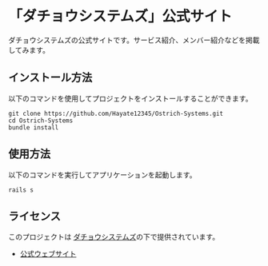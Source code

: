 # 「ダチョウシステムズ」公式サイト
ダチョウシステムズの公式サイトです。サービス紹介、メンバー紹介などを掲載してみます。

## インストール方法
以下のコマンドを使用してプロジェクトをインストールすることができます。
```
git clone https://github.com/Hayate12345/Ostrich-Systems.git
cd Ostrich-Systems
bundle install
```

## 使用方法
以下のコマンドを実行してアプリケーションを起動します。
```
rails s
```

## ライセンス
このプロジェクトは [ダチョウシステムズ](LICENSE)の下で提供されています。


- [公式ウェブサイト](#)